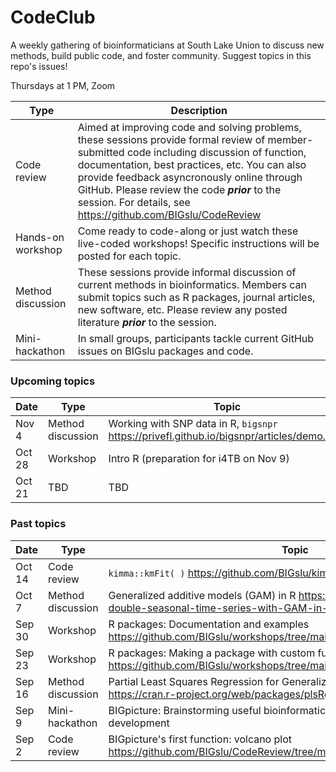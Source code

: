 # CodeClub

A weekly gathering of bioinformaticians at South Lake Union to discuss new methods, build public code, and foster community. Suggest topics in this repo's issues!

Thursdays at 1 PM, Zoom

Type              | Description
----------------- | -----------
Code review       | Aimed at improving code and solving problems, these sessions provide formal review of member-submitted code including discussion of function, documentation, best practices, etc. You can also provide feedback asyncronously online through GitHub. Please review the code _**prior**_ to the session. For details, see https://github.com/BIGslu/CodeReview
Hands-on workshop | Come ready to code-along or just watch these live-coded workshops! Specific instructions will be posted for each topic.
Method discussion | These sessions provide informal discussion of current methods in bioinformatics. Members can submit topics such as R packages, journal articles, new software, etc. Please review any posted literature _**prior**_ to the session.
Mini-hackathon    | In small groups, participants tackle current GitHub issues on BIGslu packages and code.

### Upcoming topics

Date    | Type              | Topic
------- | ----------------- | -------
Nov 4   | Method discussion | Working with SNP data in R, `bigsnpr` https://privefl.github.io/bigsnpr/articles/demo.html
Oct 28  | Workshop          | Intro R (preparation for i4TB on Nov 9)
Oct 21  | TBD | TBD

### Past topics

Date    | Type              | Topic
------- | ----------------- | -------
Oct 14  | Code review       | `kimma::kmFit( )` https://github.com/BIGslu/kimma
Oct 7   | Method discussion | Generalized additive models (GAM) in R https://petolau.github.io/Analyzing-double-seasonal-time-series-with-GAM-in-R/
Sep 30  | Workshop          | R packages: Documentation and examples https://github.com/BIGslu/workshops/tree/main/2021.09_R.package.workshop
Sep 23  | Workshop          | R packages: Making a package with custom functions https://github.com/BIGslu/workshops/tree/main/2021.09_R.package.workshop
Sep 16  | Method discussion | Partial Least Squares Regression for Generalized Linear Models in R, plsRglm https://cran.r-project.org/web/packages/plsRglm/index.html
Sep 9   | Mini-hackathon    | BIGpicture: Brainstorming useful bioinformatic plots and planning package development
Sep 2   | Code review       | BIGpicture's first function: volcano plot https://github.com/BIGslu/CodeReview/tree/main/2021.08.24_volcano.plot
